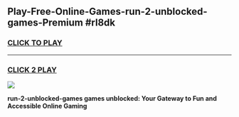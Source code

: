 
## Play-Free-Online-Games-run-2-unblocked-games-Premium #rl8dk
<h3>
<a href="https://premium.freeplayer.one?title=run-2-unblocked-games&ref=8M">CLICK TO PLAY</a></h3>
<hr>

<h3>
<a href="https://premium.freeplayer.one?title=run-2-unblocked-games&ref=8M">CLICK 2 PLAY</a>
  
</h3>

<a href="https://premium.freeplayer.one?title=run-2-unblocked-games&ref=8M"><img src="https://clearcache.store/games.png"></a>


**run-2-unblocked-games games unblocked: Your Gateway to Fun and Accessible Online Gaming**
